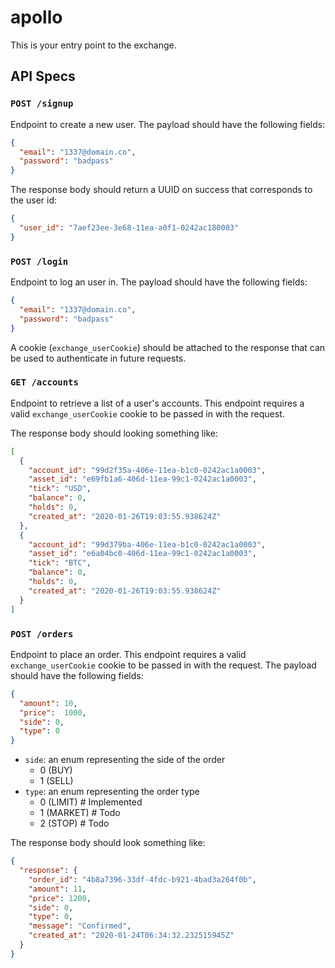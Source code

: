 # apollo
This is your entry point to the exchange.

## API Specs

### `POST /signup`
Endpoint to create a new user. The payload should have the following fields:

```json
{
  "email": "1337@domain.co",
  "password": "badpass"
}
```

The response body should return a UUID on success that corresponds to the user id:

```json
{
  "user_id": "7aef23ee-3e68-11ea-a0f1-0242ac180003" 
}
```

### `POST /login`
Endpoint to log an user in. The payload should have the following fields:

```json
{
  "email": "1337@domain.co",
  "password": "badpass"
}
```
A cookie (`exchange_userCookie`) should be attached to the response that can be used to authenticate in future requests.

### `GET /accounts`
Endpoint to retrieve a list of a user's accounts. 
This endpoint requires a valid `exchange_userCookie` cookie to be passed in with the request.

The response body should looking something like:
```json
[
  {
    "account_id": "99d2f35a-406e-11ea-b1c0-0242ac1a0003",
    "asset_id": "e69fb1a6-406d-11ea-99c1-0242ac1a0003",
    "tick": "USD",
    "balance": 0,
    "holds": 0,
    "created_at": "2020-01-26T19:03:55.938624Z"
  },
  {
    "account_id": "99d379ba-406e-11ea-b1c0-0242ac1a0003",
    "asset_id": "e6a04bc0-406d-11ea-99c1-0242ac1a0003",
    "tick": "BTC",
    "balance": 0,
    "holds": 0,
    "created_at": "2020-01-26T19:03:55.938624Z"
  }
]
```

### `POST /orders`
Endpoint to place an order. This endpoint requires a valid `exchange_userCookie` cookie to be passed in with the request.
The payload should have the following fields:

```json
{
  "amount": 10,
  "price":  1000,
  "side": 0,
  "type": 0
}
```
- `side`: an enum representing the side of the order
    - 0 (BUY)
    - 1 (SELL)
- `type`: an enum representing the order type
    - 0 (LIMIT) # Implemented
    - 1 (MARKET) # Todo
    - 2 (STOP) # Todo

The response body should look something like:
```json
{
  "response": {
    "order_id": "4b8a7396-33df-4fdc-b921-4bad3a264f0b",
    "amount": 11,
    "price": 1200,
    "side": 0,
    "type": 0,
    "message": "Confirmed",
    "created_at": "2020-01-24T06:34:32.232515945Z"
  }
}
```